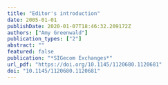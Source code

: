 ```yaml
---
title: "Editor's introduction"
date: 2005-01-01
publishDate: 2020-01-07T18:46:32.209172Z
authors: ["Amy Greenwald"]
publication_types: ["2"]
abstract: ""
featured: false
publication: "*SIGecom Exchanges*"
url_pdf: "https://doi.org/10.1145/1120680.1120681"
doi: "10.1145/1120680.1120681"
---
```


